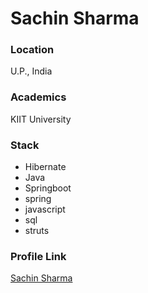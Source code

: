 # Sachin Sharma

### Location

U.P., India

### Academics

KIIT University

### Stack

- Hibernate
- Java
- Springboot
- spring
- javascript
- sql
- struts

### Profile Link

[Sachin Sharma](https://github.com/sachin4627)
